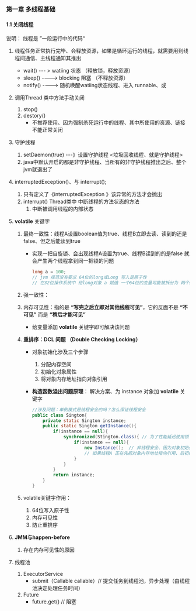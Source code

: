 ### 第一章  多线程基础

#### 1.1  关闭线程

说明： 线程是 ”一段运行中的代码“

1. 线程任务正常执行完毕、会释放资源，如果是循环运行的线程，就需要用到线程间通信、主线程通知其推出
   - wait() --- > watiing 状态  （释放锁，释放资源）
   - sleep() ----> blocking  阻塞 （不释放资源）
   - notify() ----> 随机唤醒watiing状态线程、进入 runnable、或 
   
2. 调用Thread 类中方法手动关闭 
   1. stop()
   2. destory()
      - 不推荐使用、因为强制杀死运行中的线程、其中所使用的资源、链接不能正常关闭
   
3. 守护线程
   1. setDaemon(true) ---》设置守护线程 <垃圾回收线程、就是守护线程>
   2. java中默认开启的都是非守护线程、当所有的非守护线程推出之后、整个jvm就退出了
   
4. interruptedException()、与 interrupt();
   1.  只有定义了《interruptedException 》该异常的方法才会抛出
   2. interrupt() Thread类中 中断线程的方法状态的方法
      1. 中断被调用线程的内部状态
   
5. **volatile** 关键字

   1. 最终一致性：线程A设置boolean值为true、线程B立即去读、读到的还是false、但之后能读到true

      - 实现一把自旋锁、会出现线程A设置为true、线程B读到的的是false 就会产生两个线程拿到同一把锁的问题

        ```java
        long a = 100;
        // jvm 规范没有要求 64位的long或Long 写入是原子性
        // 在32位操作系统中 给long对象 a 赋值 一个64位的变量可能被拆分为 两个32位的写操作来执行、这样读取的线程可能会读到一半
        ```

   2. 强一致性：

   3. 内存可见性：指的是 **“写完之后立即对其他线程可见”**，它的反面不是 **“不可见”** 而是 **“稍后才能可见”** 

      - 给变量添加  **volatile** 关键字即可解决该问题

   4. **重排序：DCL 问题 （Double Checking Locking）**

      - 对象初始化涉及三个步骤

        1. 分配内存空间
        2. 初始化对象属性
        3. 将对象内存地址指向对象引用

      - **构造函数溢出问题原理**： 解决方案、为 instance 对象加  **volatile** 关键字

        ```java
        //涉及问题：单例模式是线程安全的吗？怎么保证线程安全
        public class Sington{
        	private static Sington instance;
        	public static Sington getInstance(){
        		if(instance == null){
        			synchronized(Stington.class){ // 为了性能延迟使用锁 synchronized 
        				if(instance == null){
        					new Instance();  // 非线程安全、因为对象初始化涉及三个步骤、第二，第三步是无序的
                            // 如果线程A 正在先把对象内存地址指向引用、后初始化对象属性、线程B可能获取到一个未完全初始化的对象
        				}
        			}
        		}
        		return instance;
        	}
        }
        ```

   5. volatile关键字作用：

      1. 64位写入原子性
      2. 内存可见性
      3. 防止重排序

6. **JMM与happen-before**

   1. 存在内存可见性的原因
   
7. 线程池

   1. ExecutorService   
      - submit（Callable<T> callable）// 提交任务到线程池，异步处理（由线程池决定处理任务时间） 
   2. Future
      - future.get()  // 阻塞





 